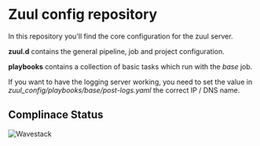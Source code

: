 # Zuul config repository

In this repository you'll find the core configuration for the zuul server.

**zuul.d** contains the general pipeline, job and project configuration.

**playbooks** contains a collection of basic tasks which run with the *base* job.

If you want to have the logging server working, you need to set the value
in *zuul_config/playbooks/base/post-logs.yaml* the correct IP / DNS name.

## Complinace Status 

![Wavestack](https://zuul.scs.community/api/tenant/osism-testbed/badge?project=SovereignCloudStack/zuul-config&pipeline=compliance_check)